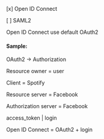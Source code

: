 [x] Open ID Connect

[ ] SAML2

Open ID Connect use default OAuth2

#### Sample:

OAuth2 -> Authorization

Resource owner = user

Client = Spotify

Resource server = Facebook

Authorization server = Facebook

access_token | login

Open ID Connect = OAuth2 + login